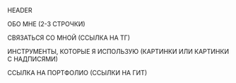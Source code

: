 HEADER

ОБО МНЕ (2-3 СТРОЧКИ)

СВЯЗАТЬСЯ СО МНОЙ (ССЫЛКА НА ТГ)

ИНСТРУМЕНТЫ, КОТОРЫЕ Я ИСПОЛЬЗУЮ (КАРТИНКИ ИЛИ КАРТИНКИ С НАДПИСЯМИ)

ССЫЛКА НА ПОРТФОЛИО (ССЫЛКИ НА ГИТ)

